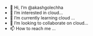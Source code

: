 - 👋 Hi, I’m @akashgolechha
- 👀 I’m interested in cloud...
- 🌱 I’m currently learning cloud ...
- 💞️ I’m looking to collaborate on cloud...
- 📫 How to reach me ...

<!---
akashgolechha/akashgolechha is a ✨ special ✨ repository because its `README.md` (this file) appears on your GitHub profile.
You can click the Preview link to take a look at your changes.
--->
